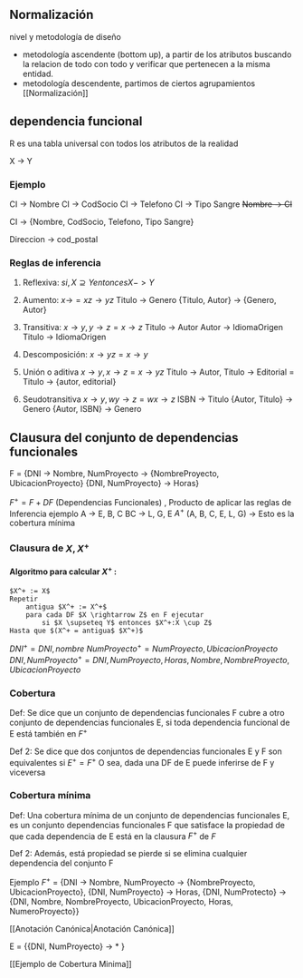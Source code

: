 ## Normalización
nivel y metodología de diseño
- metodología ascendente (bottom up), a partir de los atributos buscando la relacion de todo con todo y verificar que pertenecen a la misma entidad.
- metodología descendente, partimos de ciertos agrupamientos
[[Normalización]]
## dependencia funcional
R es una tabla universal con todos los atributos de la realidad

X -> Y

### Ejemplo
CI -> Nombre
CI -> CodSocio
CI -> Telefono
CI -> Tipo Sangre
~~Nombre -> CI~~

CI -> {Nombre, CodSocio, Telefono, Tipo Sangre}

Direccion -> cod_postal

### Reglas de inferencia
1. Reflexiva: $si, X \supseteq Y entonces X -> Y$
 
2. Aumento: ${x \rightarrow} = xz \rightarrow yz$
   Titulo -> Genero
   {Titulo, Autor} -> {Genero, Autor}
3. Transitiva: ${x \rightarrow y, y \rightarrow z} = x \rightarrow z$
   Titulo -> Autor
   Autor -> IdiomaOrigen
   Titulo -> IdiomaOrigen

4. Descomposición: ${x \rightarrow yz} = x \rightarrow y$
5. Unión o aditiva ${x \rightarrow y, x \rightarrow z} = x \rightarrow yz$
   Titulo -> Autor, Titulo -> Editorial = Titulo -> {autor, editorial}
6. Seudotransitiva ${x \rightarrow y, wy \rightarrow z} = wx \rightarrow z$
   ISBN -> Titulo
   {Autor, Titulo} -> Genero
   {Autor, ISBN} -> Genero

## Clausura del conjunto de dependencias funcionales

F = {DNI -> Nombre,
	NumProyecto -> {NombreProyecto, UbicacionProyecto}
	{DNI, NumProyecto} -> Horas}

$F^+ = F + DF$ (Dependencias Funcionales) , Producto de aplicar las reglas de Inferencia
ejemplo
	A $\rightarrow$ E, B, C
	BC $\rightarrow$ L, G, E
	$A^+$ (A, B, C, E, L, G) $\rightarrow$ Esto es la cobertura mínima

### Clausura de $X, X^+$

#### Algoritmo para calcular $X^+$ :
	$X^+ := X$
	Repetir
		antigua $X^+ := X^+$
		para cada DF $X \rightarrow Z$ en F ejecutar
			si $X \supseteq Y$ entonces $X^+:X \cup Z$
	Hasta que $(X^+ = antigua$ $X^+)$		

$DNI^+ = {DNI, nombre}$
$NumProyecto^+ = {NumProyecto, UbicacionProyecto}$
${DNI, NumProyecto}^+ = {DNI, NumProyecto, Horas, Nombre, NombreProyecto, UbicacionProyecto}$

### Cobertura
Def: Se dice que un conjunto de dependencias funcionales F cubre a otro conjunto de dependencias funcionales E, si toda dependencia funcional de E está también en $F^+$

Def 2: Se dice que dos conjuntos de dependencias funcionales E y F son equivalentes si $E^+ = F^+$ O sea, dada una DF de E puede inferirse de F y viceversa

### Cobertura mínima
Def: Una cobertura mínima de un conjunto de dependencias funcionales E, es un conjunto dependencias funcionales F que satisface la propiedad de que cada dependencia de E está en la clausura $F^+$ de $F$

Def 2: Además, está propiedad se pierde si se elimina cualquier dependencia del conjunto F

Ejemplo
$F^+$ = {DNI -> Nombre,
	NumProyecto -> {NombreProyecto, UbicacionProyecto},
	{DNI, NumProyecto} -> Horas,
	{DNI, NumProtecto} -> {DNI, Nombre, NombreProyecto, UbicacionProyecto, Horas, NumeroProyecto}} 

[[Anotación Canónica|Anotación Canónica]]	

E = {{DNI, NumProyecto} -> * }

[[Ejemplo de Cobertura Minima]]


